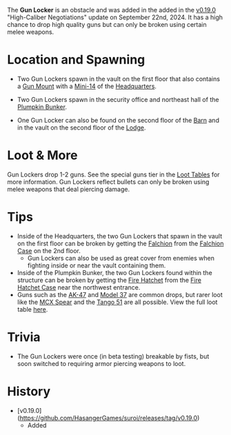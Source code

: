 The **Gun Locker** is an obstacle and was added in the added in the [v0.19.0](https://github.com/HasangerGames/suroi/releases/tag/v0.19.0) "High-Caliber Negotiations" update on September 22nd, 2024. It has a high chance to drop high quality guns but can only be broken using certain melee weapons.

# Location and Spawning

- Two Gun Lockers spawn in the vault on the first floor that also contains a [Gun Mount](/obstacles/gun_mounts) with a [Mini-14](/weapons/guns/mini14) of the [Headquarters](/buildings/headquarters). 

- Two Gun Lockers spawn in the security office and northeast hall of the [Plumpkin Bunker](/buildings/plumpkin_bunker). 

 - One Gun Locker can also be found on the second floor of the [Barn](/buildings/barn) and in the vault on the second floor of the [Lodge](/buildings/lodge).

# Loot & More

Gun Lockers drop 1-2 guns. See the special guns tier in the [Loot Tables](/loot) for more information. Gun Lockers reflect bullets can only be broken using melee weapons that deal piercing damage.

# Tips

- Inside of the Headquarters, the two Gun Lockers that spawn in the vault on the first floor can be broken by getting the [Falchion](/weapons/melees/falchion) from the [Falchion Case](/obstacles/falchion_case) on the 2nd floor.
	- Gun Lockers can also be used as great cover from enemies when fighting inside or near the vault containing them.
- Inside of the Plumpkin Bunker, the two Gun Lockers found within the structure can be broken by getting the [Fire Hatchet](/weapons/melees/fire_hatchet) from the [Fire Hatchet Case](/obstacles/fire_hatchet_case) near the northwest entrance.
- Guns such as the [AK-47](/weapons/guns/ak47) and [Model 37](/weapons/guns/model_37) are common drops, but rarer loot like the [MCX Spear](/weapons/guns/mcxspear) and the [Tango 51](/weapons/guns/tango_51) are all possible. View the full loot table [here](/loot/#gun_locker).

# Trivia

- The Gun Lockers were once (in beta testing) breakable by fists, but soon switched to requiring armor piercing weapons to loot. 

# History
- [v0.19.0] (https://github.com/HasangerGames/suroi/releases/tag/v0.19.0)
	- Added
